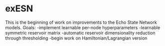 # exESN
This is the beginning of work on improvements to the Echo State Network models.
Goals:
-implement learnable per-node hyperparameters
-learnable symmetric reservoir matrix
-automatic reservoir dimensionality reduction through thresholding
-begin work on Hamiltonian/Lagrangian version
